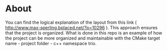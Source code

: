 # About

You can find the logical explanation of the layout from this link ( http://www.max-sperling.bplaced.net/?p=10296 ). This approach ensures that the project is organized. What is done in this repo is an example of how the project can be more organized and maintainable with the CMake target name - project folder - c++ namespace trio.
